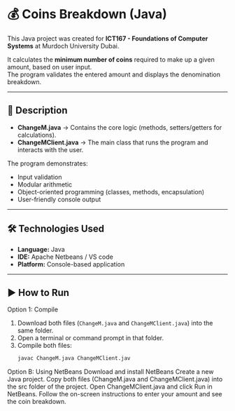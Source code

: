 # 💰 Coins Breakdown (Java)

This Java project was created for **ICT167 - Foundations of Computer Systems** at Murdoch University Dubai.

It calculates the **minimum number of coins** required to make up a given amount, based on user input.  
The program validates the entered amount and displays the denomination breakdown.

---

## 🧠 Description
- **ChangeM.java** → Contains the core logic (methods, setters/getters for calculations).  
- **ChangeMClient.java** → The main class that runs the program and interacts with the user.

The program demonstrates:
- Input validation  
- Modular arithmetic  
- Object-oriented programming (classes, methods, encapsulation)  
- User-friendly console output  

---

## 🛠️ Technologies Used
- **Language:** Java  
- **IDE:** Apache Netbeans / VS code
- **Platform:** Console-based application

---

## ▶️ How to Run
Option 1: Compile
1. Download both files (`ChangeM.java` and `ChangeMClient.java`) into the same folder.  
2. Open a terminal or command prompt in that folder.  
3. Compile both files:
   ```bash
   javac ChangeM.java ChangeMClient.jav
Option B: Using NetBeans
Download and install NetBeans
Create a new Java project.
Copy both files (ChangeM.java and ChangeMClient.java) into the src folder of the project.
Open ChangeMClient.java and click Run in NetBeans.
Follow the on-screen instructions to enter your amount and see the coin breakdown.
